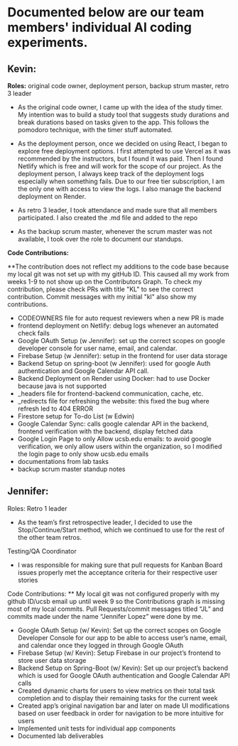 # Documented below are our team members' individual AI coding experiments.
## Kevin:
**Roles:** original code owner, deployment person, backup strum master, retro 3 leader

- As the original code owner, I came up with the idea of the study timer. My intention was to build a study tool that suggests  study durations and break durations based on tasks given to the app. This follows the pomodoro technique, with the timer stuff automated.
      
- As the deployment person, once we decided on using React, I began to explore free deployment options. I first attempted to use Vercel as it was recommended by the instructors, but I found it was paid. Then I found Netlify which is free and will work for the scope of our project. As the deployment person, I always keep track of the deployment logs especially when something fails. Due to our free tier subscription, I am the only one with access to view the logs. I also manage the backend deployment on Render. 

- As retro 3 leader, I took attendance and made sure that all members participated. I also created the .md file and added to the repo

- As the backup scrum master, whenever the scrum master was not available, I took over the role to document our standups.

**Code Contributions:**

**The contribution does not reflect my additions to the code base because my local git was not set up with my gitHub ID. This caused all my work from weeks 1-9 to not show up on the Contributors Graph. To check my contribution, please check PRs with title "KL" to see the correct contribution. Commit messages with my initial "kl" also show my contributions.

- CODEOWNERS file for auto request reviewers when a new PR is made
- frontend deployment on Netlify: debug logs whenever an automated check fails
- Google OAuth Setup (w Jennifer): set up the correct scopes on google developer console for user name, email, and calendar. 
- Firebase Setup (w Jennifer): setup in the frontend for user data storage
- Backend Setup on spring-boot (w Jennifer): used for google Auth authentication and Google Calendar API call.
- Backend Deployment on Render using Docker: had to use Docker because java is not supported
- _headers file for frontend-backend communication, cache, etc.
- _redirects file for refreshing the website: this fixed the bug where refresh led to 404 ERROR
- Firestore setup for To-do List (w Edwin)
- Google Calendar Sync: calls google calendar API in the backend, frontend verification with the backend, display fetched data
- Google Login Page to only Allow ucsb.edu emails: to avoid google verification, we only allow users within the organization, so I modified the login page to only show ucsb.edu emails
- documentations from lab tasks 
- backup scrum master standup notes

## Jennifer:

Roles: 
Retro 1 leader
- As the team’s first retrospective leader, I decided to use the Stop/Continue/Start method, which we continued to use for the rest of the other team retros. 

Testing/QA Coordinator
- I was responsible for making sure that pull requests for Kanban Board issues properly met the acceptance criteria for their respective user stories


Code Contributions:
** My local git was not configured properly with my github ID/ucsb email up until week 9 so the Contributions graph is missing most of my local commits. Pull Requests/commit messages titled “JL” and commits made under the name “Jennifer Lopez” were done by me.

- Google OAuth Setup (w/ Kevin): Set up the correct scopes on Google Developer Console for our app to be able to access user’s name, email, and calendar once they logged in through Google OAuth 
- Firebase Setup (w/ Kevin): Setup Firebase in our project’s frontend to store user data storage
- Backend Setup on Spring-Boot (w/ Kevin): Set up our project’s backend which is used for Google OAuth authentication and Google Calendar API calls
- Created dynamic charts for users to view metrics on their total task completion and to display their remaining tasks for the current week
- Created app’s original navigation bar and later on made UI modifications based on user feedback in order for navigation to be more intuitive for users
- Implemented unit tests for individual app components
- Documented lab deliverables
